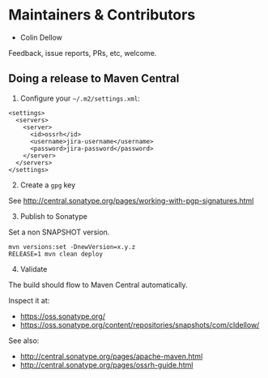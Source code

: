 # Maintainers & Contributors

* Colin Dellow

Feedback, issue reports, PRs, etc, welcome.

## Doing a release to Maven Central

1. Configure your `~/.m2/settings.xml`:

```
<settings>
  <servers>
    <server>
      <id>ossrh</id>
      <username>jira-username</username>
      <password>jira-password</password>
    </server>
  </servers>
</settings>
```

2. Create a `gpg` key

See http://central.sonatype.org/pages/working-with-pgp-signatures.html

3. Publish to Sonatype

Set a non SNAPSHOT version.

```
mvn versions:set -DnewVersion=x.y.z
RELEASE=1 mvn clean deploy
```

4. Validate

The build should flow to Maven Central automatically.

Inspect it at:

- https://oss.sonatype.org/
- https://oss.sonatype.org/content/repositories/snapshots/com/cldellow/

See also:

- http://central.sonatype.org/pages/apache-maven.html
- http://central.sonatype.org/pages/ossrh-guide.html
